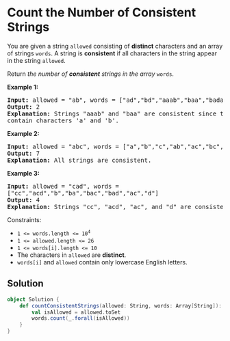 # Count the Number of Consistent Strings

You are given a string `allowed` consisting of **distinct** characters
and an array of strings `words`. A string is **consistent** if all
characters in the string appear in the string `allowed`.

Return _the number of **consistent** strings in the array_ `words`.

**Example 1:**
<pre>
<b>Input:</b> allowed = "ab", words = ["ad","bd","aaab","baa","badab"]
<b>Output:</b> 2
<b>Explanation:</b> Strings "aaab" and "baa" are consistent since they only
contain characters 'a' and 'b'.
</pre>

**Example 2:**
<pre>
<b>Input:</b> allowed = "abc", words = ["a","b","c","ab","ac","bc","abc"]
<b>Output:</b> 7
<b>Explanation:</b> All strings are consistent.
</pre>

**Example 3:**
<pre>
<b>Input:</b> allowed = "cad", words =
["cc","acd","b","ba","bac","bad","ac","d"]
<b>Output:</b> 4
<b>Explanation:</b> Strings "cc", "acd", "ac", and "d" are consistent.
</pre>

Constraints:

* <code>1 <= words.length <= 10<sup>4</sup></code>
* `1 <= allowed.length <= 26`
* `1 <= words[i].length <= 10`
* The characters in `allowed` are **distinct**.
* `words[i]` and `allowed` contain only lowercase English letters.

## Solution

```scala
object Solution {
    def countConsistentStrings(allowed: String, words: Array[String]): Int = {
        val isAllowed = allowed.toSet
        words.count(_.forall(isAllowed))
    }
}
```
